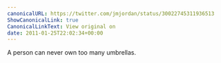 ```yaml
---
canonicalURL: https://twitter.com/jmjordan/status/30022745311936513
ShowCanonicalLink: true
CanonicalLinkText: View original on
date: 2011-01-25T22:02:34+00:00
---
```

A person can never own too many umbrellas.